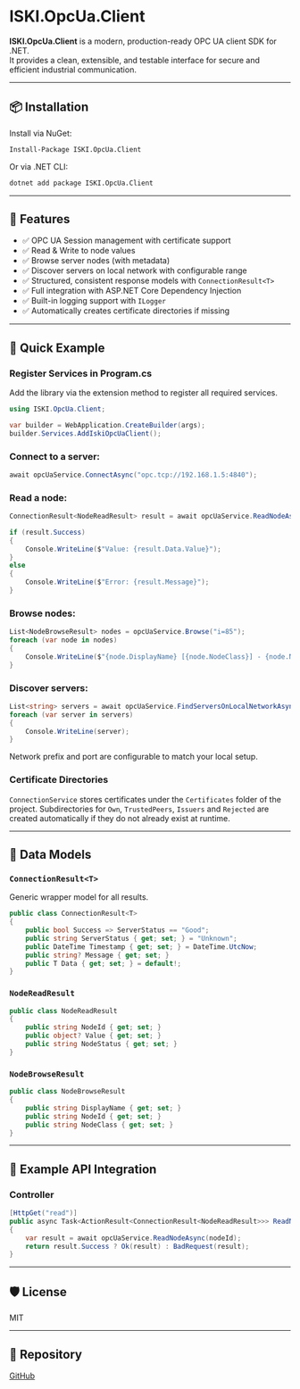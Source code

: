 ﻿# ISKI.OpcUa.Client

**ISKI.OpcUa.Client** is a modern, production-ready OPC UA client SDK for .NET.  
It provides a clean, extensible, and testable interface for secure and efficient industrial communication.

---

## 📦 Installation

Install via NuGet:

```bash
Install-Package ISKI.OpcUa.Client
```

Or via .NET CLI:

```bash
dotnet add package ISKI.OpcUa.Client
```

---

## 🔧 Features

- ✅ OPC UA Session management with certificate support  
- ✅ Read & Write to node values  
- ✅ Browse server nodes (with metadata)  
- ✅ Discover servers on local network with configurable range
- ✅ Structured, consistent response models with `ConnectionResult<T>`  
- ✅ Full integration with ASP.NET Core Dependency Injection  
- ✅ Built-in logging support with `ILogger`
- ✅ Automatically creates certificate directories if missing

---

## 🚀 Quick Example

### Register Services in Program.cs

Add the library via the extension method to register all required services.

```csharp
using ISKI.OpcUa.Client;

var builder = WebApplication.CreateBuilder(args);
builder.Services.AddIskiOpcUaClient();
```

### Connect to a server:

```csharp
await opcUaService.ConnectAsync("opc.tcp://192.168.1.5:4840");
```

### Read a node:

```csharp
ConnectionResult<NodeReadResult> result = await opcUaService.ReadNodeAsync("ns=2;s=MyNodeId");

if (result.Success)
{
    Console.WriteLine($"Value: {result.Data.Value}");
}
else
{
    Console.WriteLine($"Error: {result.Message}");
}
```

### Browse nodes:

```csharp
List<NodeBrowseResult> nodes = opcUaService.Browse("i=85");
foreach (var node in nodes)
{
    Console.WriteLine($"{node.DisplayName} [{node.NodeClass}] - {node.NodeId}");
}
```

### Discover servers:

```csharp
List<string> servers = await opcUaService.FindServersOnLocalNetworkAsync("192.168.100", 4840);
foreach (var server in servers)
{
    Console.WriteLine(server);
}
```

Network prefix and port are configurable to match your local setup.

### Certificate Directories

`ConnectionService` stores certificates under the `Certificates` folder of the
project. Subdirectories for `Own`, `TrustedPeers`, `Issuers` and `Rejected` are
created automatically if they do not already exist at runtime.

---

## 📘 Data Models

### `ConnectionResult<T>`

Generic wrapper model for all results.

```csharp
public class ConnectionResult<T>
{
    public bool Success => ServerStatus == "Good";
    public string ServerStatus { get; set; } = "Unknown";
    public DateTime Timestamp { get; set; } = DateTime.UtcNow;
    public string? Message { get; set; }
    public T Data { get; set; } = default!;
}
```

### `NodeReadResult`

```csharp
public class NodeReadResult
{
    public string NodeId { get; set; }
    public object? Value { get; set; }
    public string NodeStatus { get; set; }
}
```

### `NodeBrowseResult`

```csharp
public class NodeBrowseResult
{
    public string DisplayName { get; set; }
    public string NodeId { get; set; }
    public string NodeClass { get; set; }
}
```

---

## 🧪 Example API Integration

### Controller

```csharp
[HttpGet("read")]
public async Task<ActionResult<ConnectionResult<NodeReadResult>>> ReadNode([FromQuery] string nodeId)
{
    var result = await opcUaService.ReadNodeAsync(nodeId);
    return result.Success ? Ok(result) : BadRequest(result);
}
```

---

## 🛡️ License

MIT

---

## 🔗 Repository

[GitHub](https://github.com/mertatmaca/ISKI.OpcUa.SDK)
